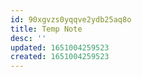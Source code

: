 ```yaml
---
id: 90xgvzs0yqqve2ydb25aq8o
title: Temp Note
desc: ''
updated: 1651004259523
created: 1651004259523
---
```


